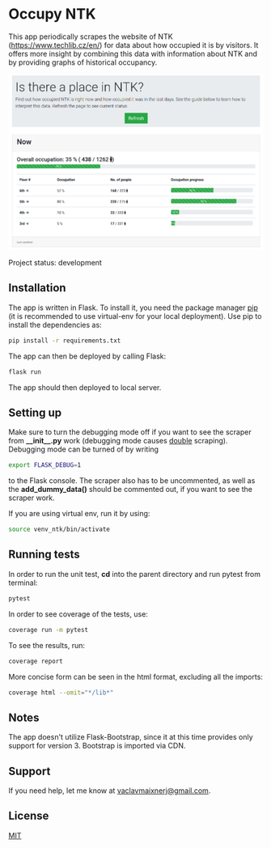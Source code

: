 # Occupy NTK

This app periodically scrapes the website of NTK (https://www.techlib.cz/en/) for data about how occupied it is by visitors. It offers more insight by combining this data with information about NTK and by providing graphs of historical occupancy.

![alt text](resources/occupy_ntk.png "Title")

Project status: development

## Installation
The app is written in Flask. To install it, you need the package manager [pip](https://pip.pypa.io/en/stable/) (it is recommended to use virtual-env for your local deployment). Use pip to install the dependencies as:

```bash
pip install -r requirements.txt
```
The app can then be deployed by calling Flask:

```bash
flask run
```

The app should then deployed to local server.

## Setting up

Make sure to turn the debugging mode off if you want to see the scraper from **\_\_init\_\_.py** work (debugging mode causes [double](https://stackoverflow.com/questions/25504149/why-does-running-the-flask-dev-server-run-itself-twice) scraping). Debugging mode can be turned of by writing

```bash
export FLASK_DEBUG=1 
```
to the Flask console. The scraper also has to be uncommented, as well as the **add\_dummy\_data()** should be commented out, if you want to see the scraper work.

If you are using virtual env, run it by using:

```bash
source venv_ntk/bin/activate
```

## Running tests
In order to run the unit test, **cd** into the parent directory and run pytest from terminal:

```bash
pytest
```

In order to see coverage of the tests, use:

```bash
coverage run -m pytest
```

To see the results, run:

```bash
coverage report
```

More concise form can be seen in the html format, excluding all the imports:

```bash
coverage html --omit="*/lib*"
```

## Notes

The app doesn't utilize Flask-Bootstrap, since it at this time provides only support for version 3. Bootstrap is imported via CDN.

## Support
If you need help, let me know at vaclavmaixnerj@gmail.com.

## License
[MIT](https://choosealicense.com/licenses/mit/)

